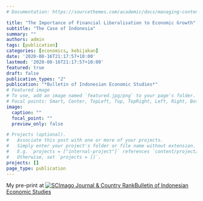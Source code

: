 ```yaml
---
# Documentation: https://sourcethemes.com/academic/docs/managing-content/

title: "The Importance of Financial Liberalisation to Economic Growth"
subtitle: "The Case of Indonesia"
summary: ""
authors: admin
tags: [publication]
categories: [economics, kebijakan]
date: '2020-08-16T21:17:57+10:00'
lastmod: '2020-08-16T21:17:57+10:00'
featured: true
draft: false
publication_types: "2"
publication: "*Bulletin of Indonesian Economic Studies*"
# Featured image
# To use, add an image named `featured.jpg/png` to your page's folder.
# Focal points: Smart, Center, TopLeft, Top, TopRight, Left, Right, BottomLeft, Bottom, BottomRight.
image:
  caption: ""
  focal_point: ""
  preview_only: false

# Projects (optional).
#   Associate this post with one or more of your projects.
#   Simply enter your project's folder or file name without extension.
#   E.g. `projects = ["internal-project"]` references `content/project/deep-learning/index.md`.
#   Otherwise, set `projects = []`.
projects: []
page_type: publication
---
```

My pre-print at 
<a href="https://www.scimagojr.com/journalsearch.php?q=19966&amp;tip=sid&amp;exact=no" title="SCImago Journal &amp; Country Rank"><img border="0" src="https://www.scimagojr.com/journal_img.php?id=19966" alt="SCImago Journal &amp; Country Rank"  />Bulletin of Indonesian Economic Studies</a>
